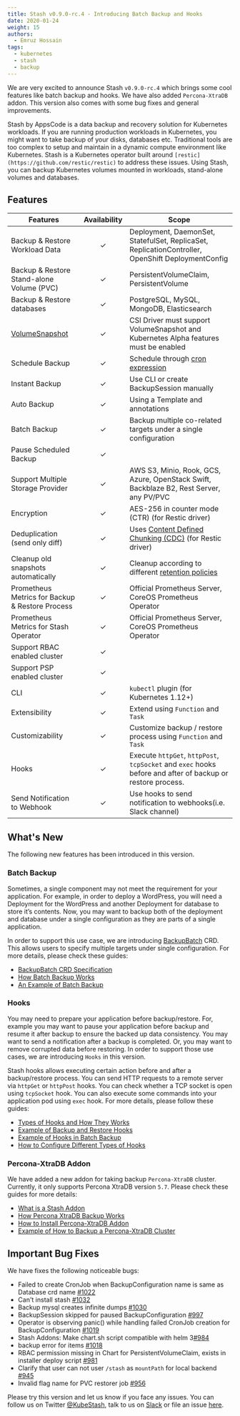 ```yaml
---
title: Stash v0.9.0-rc.4 - Introducing Batch Backup and Hooks
date: 2020-01-24
weight: 15
authors:
  - Emruz Hossain
tags:
  - kubernetes
  - stash
  - backup
---
```


We are very excited to announce Stash `v0.9.0-rc.4` which brings some cool features like batch backup and hooks. We have also added `Percona-XtraDB` addon. This version also comes with some bug fixes and general improvements.

Stash by AppsCode is a data backup and recovery solution for Kubernetes workloads. If you are running production workloads in Kubernetes, you might want to take backup of your disks, databases etc. Traditional tools are too complex to setup and maintain in a dynamic compute environment like Kubernetes. Stash is a Kubernetes operator built around `[restic](https://github.com/restic/restic)` to address these issues. Using Stash, you can backup Kubernetes volumes mounted in workloads, stand-alone volumes and databases.

## Features

| Features                                                                        | Availability | Scope                                                                                                                                                 |
| ------------------------------------------------------------------------------- | :----------: | ----------------------------------------------------------------------------------------------------------------------------------------------------- |
| Backup & Restore Workload Data                                                  |   &#10003;   | Deployment, DaemonSet, StatefulSet, ReplicaSet, ReplicationController, OpenShift DeploymentConfig                                                     |
| Backup & Restore Stand-alone Volume (PVC)                                       |   &#10003;   | PersistentVolumeClaim, PersistentVolume                                                                                                               |
| Backup & Restore databases                                                      |   &#10003;   | PostgreSQL, MySQL, MongoDB, Elasticsearch                                                                                                             |
| [VolumeSnapshot](https://kubernetes.io/docs/concepts/storage/volume-snapshots/) |   &#10003;   | CSI Driver must support VolumeSnapshot and Kubernetes Alpha features must be enabled                                                                  |
| Schedule Backup                                                                 |   &#10003;   | Schedule through [cron expression](https://en.wikipedia.org/wiki/Cron)                                                                                |
| Instant Backup                                                                  |   &#10003;   | Use CLI or create BackupSession manually                                                                                                              |
| Auto Backup                                                                     |   &#10003;   | Using a Template and annotations                                                                                                                      |
| Batch Backup                                                                    |   &#10003;   | Backup multiple co-related targets under a single configuration                                                                                       |
| Pause Scheduled Backup                                                          |   &#10003;   |                                                                                                                                                       |
| Support Multiple Storage Provider                                               |   &#10003;   | AWS S3, Minio, Rook, GCS, Azure, OpenStack Swift,  Backblaze B2, Rest Server, any PV/PVC                                                              |
| Encryption                                                                      |   &#10003;   | AES-256 in counter mode (CTR) (for Restic driver)                                                                                                     |
| Deduplication (send only diff)                                                  |   &#10003;   | Uses [Content Defined Chunking (CDC)](https://restic.net/blog/2015-09-12/restic-foundation1-cdc) (for Restic driver)                                  |
| Cleanup old snapshots automatically                                             |   &#10003;   | Cleanup according to different [retention policies](https://restic.readthedocs.io/en/stable/060_forget.html#removing-snapshots-according-to-a-policy) |
| Prometheus Metrics for Backup & Restore Process                                 |   &#10003;   | Official Prometheus Server, CoreOS Prometheus Operator                                                                                                |
| Prometheus Metrics for Stash Operator                                           |   &#10003;   | Official Prometheus Server, CoreOS Prometheus Operator                                                                                                |
| Support RBAC enabled cluster                                                    |   &#10003;   |                                                                                                                                                       |
| Support PSP enabled cluster                                                     |   &#10003;   |                                                                                                                                                       |
| CLI                                                                             |   &#10003;   | `kubectl` plugin (for Kubernetes 1.12+)                                                                                                               |
| Extensibility                                                                   |   &#10003;   | Extend using `Function` and `Task`                                                                                                                    |
| Customizability                                                                 |   &#10003;   | Customize backup / restore process using `Function` and `Task`                                                                                        |
| Hooks                                                                           |   &#10003;   | Execute `httpGet`, `httpPost`, `tcpSocket` and `exec` hooks before and after  of backup or restore process.                                           |
| Send Notification to Webhook                                                    |   &#10003;   | Use hooks to send notification to webhooks(i.e. Slack channel)                                                                                        |

## What's New

The following new features has been introduced in this version.

### Batch Backup

Sometimes, a single component may not meet the requirement for your application. For example, in order to deploy a WordPress, you will need a Deployment for the WordPress and another Deployment for database to store it’s contents. Now, you may want to backup both of the deployment and database under a single configuration as they are parts of a single application.

In order to support this use case, we are introducing [BackupBatch](https://stash.run/docs/v0.9.0-rc.4/concepts/crds/backupbatch/) CRD. This allows users to specify multiple targets under single configuration. For more details, please check these guides:

- [BackupBatch CRD Specification](https://stash.run/docs/v0.9.0-rc.4/concepts/crds/backupbatch/)
- [How Batch Backup Works](https://stash.run/docs/v0.9.0-rc.4/guides/latest/batch-backup/overview/)
- [An Example of Batch Backup](https://stash.run/docs/v0.9.0-rc.4/guides/latest/batch-backup/batch-backup/)

### Hooks

You may need to prepare your application before backup/restore. For, example you may want to pause your application before backup and resume it after backup to ensure the backed up data consistency. You may want to send a notification after a backup is completed. Or, you may want to remove corrupted data before restoring. In order to support those use cases, we are introducing `Hooks` in this version.

Stash hooks allows executing certain action before and after a backup/restore process. You can send HTTP requests to a remote server via `httpGet` or `httpPost` hooks. You can check whether a TCP socket is open using `tcpSocket` hook. You can also execute some commands into your application pod using `exec` hook. For more details, please follow these guides:

- [Types of Hooks and How They Works](https://stash.run/docs/v0.9.0-rc.4/guides/latest/hooks/overview/)
- [Example of Backup and Restore Hooks](https://stash.run/docs/v0.9.0-rc.4/guides/latest/hooks/backup-and-restore-hooks/)
- [Example of Hooks in Batch Backup](https://stash.run/docs/v0.9.0-rc.4/guides/latest/hooks/batch-backup-hooks/)
- [How to Configure Different Types of Hooks](https://stash.run/docs/v0.9.0-rc.4/guides/latest/hooks/configuring-hooks/)

### Percona-XtraDB Addon

We have added a new addon for taking backup `Percona-XtraDB` cluster. Currently, it only supports Percona XtraDB version `5.7`. Please check these guides for more details:

- [What is a Stash Addon](https://stash.run/docs/v0.9.0-rc.4/guides/latest/addons/overview/)
- [How Percona XtraDB Backup Works](https://stash.run/docs/v0.9.0-rc.4/addons/percona-xtradb/overview/)
- [How to Install Percona-XtraDB Addon](https://stash.run/docs/v0.9.0-rc.4/addons/percona-xtradb/setup/install/)
- [Example of How to Backup a Percona-XtraDB Cluster](https://stash.run/docs/v0.9.0-rc.4/addons/percona-xtradb/guides/5.7/clustered/)

## Important Bug Fixes

We have fixes the following noticeable bugs:

- Failed to create CronJob when BackupConfiguration name is same as Database crd name [#1022](https://github.com/stashed/stash/issues/1022)
- Can't install stash [#1032](https://github.com/stashed/stash/issues/1032)
- Backup mysql creates infinite dumps [#1030](https://github.com/stashed/stash/issues/1030)
- BackupSession skipped for paused BackupConfiguration [#997](https://github.com/stashed/stash/issues/997)
- Operator is observing panic() while handling failed CronJob creation for BackupConfiguration [#1019](https://github.com/stashed/stash/issues/1019)
- Stash Addons: Make chart.sh script compatible with helm 3[#984](https://github.com/stashed/stash/issues/984)
- backup error for items [#1018](https://github.com/stashed/stash/issues/1018)
- RBAC permission missing in Chart for PersistentVolumeClaim, exists in installer deploy script [#981](https://github.com/stashed/stash/issues/981)
- Clarify that user can not user `/stash` as `mountPath` for local backend [#945](https://github.com/stashed/stash/issues/945)
- Invalid flag name for PVC restorer job [#956](https://github.com/stashed/stash/issues/956)

Please try this version and let us know if you face any issues. You can follow us on Twitter [@KubeStash](https://twitter.com/KubeStash), talk to us on [Slack](https://appscode.slack.com) or file an issue [here](https://github.com/stashed/stash/issues).
